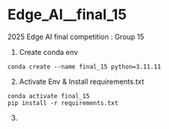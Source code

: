 # Edge_AI__final_15
2025 Edge AI final competition : Group 15

1. Create conda env
```
conda create --name final_15 python=3.11.11
```
2. Activate Env & Install requirements.txt
```
conda activate final_15
pip install -r requirements.txt
```
3. 
